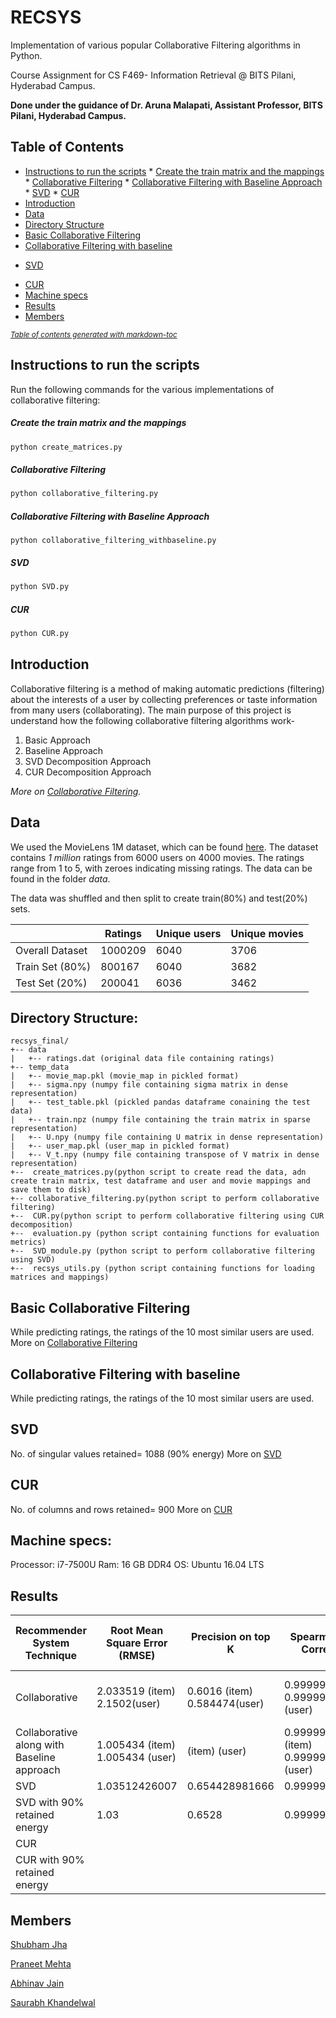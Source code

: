 # RECSYS
Implementation of various popular Collaborative Filtering algorithms in Python.

Course Assignment for CS F469- Information Retrieval @ BITS Pilani, Hyderabad Campus.

**Done under the guidance of Dr. Aruna Malapati, Assistant Professor, BITS Pilani, Hyderabad Campus.**

## Table of Contents
* [Instructions to run the scripts](#instructions-to-run-the-scripts)
      * [Create the train matrix and the mappings](#create-the-train-matrix-and-the-mappings)
      * [Collaborative Filtering](#collaborative-filtering)
      * [Collaborative Filtering with Baseline Approach](#collaborative-filtering-with-baseline-approach)
      * [SVD](#svd)
      * [CUR](#cur)
* [Introduction](#introduction)
* [Data](#data)
* [Directory Structure](#directory-structure-)
* [Basic Collaborative Filtering](#basic-collaborative-filtering)
* [Collaborative Filtering with baseline](#collaborative-filtering-with-baseline)
- [SVD](#svd-1)
* [CUR](#cur-1)
* [Machine specs](#machine-specs-)
* [Results](#results)
* [Members](#members)

<small><i><a href='http://ecotrust-canada.github.io/markdown-toc/'>Table of contents generated with markdown-toc</a></i></small>

## Instructions to run the scripts
Run the following commands for the various implementations of collaborative filtering:

##### Create the train matrix and the mappings
```python
python create_matrices.py
```
##### Collaborative Filtering
```python
python collaborative_filtering.py
```
##### Collaborative Filtering with Baseline Approach
```
python collaborative_filtering_withbaseline.py 
```
##### SVD
```python
python SVD.py
```
##### CUR
```python
python CUR.py
```
## Introduction
Collaborative filtering is a method of making automatic predictions (filtering) about the interests of a user by collecting preferences or taste information from many users (collaborating). The main purpose of this project is understand how the following collaborative filtering algorithms work-
1. Basic Approach
2. Baseline Approach
3. SVD Decomposition Approach
4. CUR Decomposition Approach

*More on [Collaborative Filtering](https://en.wikipedia.org/wiki/Collaborative_filtering).*

## Data
We used the MovieLens 1M dataset, which can be found [here](https://grouplens.org/datasets/movielens/). The dataset contains *1 million* ratings from 6000 users on 4000 movies. The ratings range from 1 to 5, with zeroes indicating missing ratings. The data can be found in the folder *data*.

The data was shuffled and then split to create train(80%) and test(20%) sets.

|                 | Ratings | Unique users | Unique movies |
|-----------------|---------|--------------|---------------|
| Overall Dataset | 1000209 | 6040         | 3706          |
| Train Set (80%) | 800167  | 6040         | 3682          |
| Test Set (20%)  | 200041  | 6036         | 3462          |

## Directory Structure:

```
recsys_final/
+-- data
|   +-- ratings.dat (original data file containing ratings)
+-- temp_data
|   +-- movie_map.pkl (movie_map in pickled format) 
|   +-- sigma.npy (numpy file containing sigma matrix in dense representation)
|   +-- test_table.pkl (pickled pandas dataframe conaining the test data) 
|   +-- train.npz (numpy file containing the train matrix in sparse representation) 
|   +-- U.npy (numpy file containing U matrix in dense representation)
|   +-- user_map.pkl (user_map in pickled format)
|   +-- V_t.npy (numpy file containing transpose of V matrix in dense representation)
+--  create_matrices.py(python script to create read the data, adn create train matrix, test dataframe and user and movie mappings and save them to disk)
+-- collaborative_filtering.py(python script to perform collaborative filtering)
+--  CUR.py(python script to perform collaborative filtering using CUR decomposition)
+--  evaluation.py (python script containing functions for evaluation metrics)
+--  SVD_module.py (python script to perform collaborative filtering using SVD)
+--  recsys_utils.py (python script containing functions for loading matrices and mappings) 
```

## Basic Collaborative Filtering
While predicting ratings, the ratings of the 10 most similar users are used.
More on [Collaborative Filtering](https://en.wikipedia.org/wiki/)

## Collaborative Filtering with baseline
While predicting ratings, the ratings of the 10 most similar users are used.


## SVD
No. of singular values retained= 1088 (90% energy)
More on [SVD](https://en.wikipedia.org/wiki/Singular-value_decomposition)

## CUR
No. of columns and rows retained= 900
More on [CUR](https://en.wikipedia.org/wiki/CUR_matrix_approximation)
## Machine specs:
Processor: i7-7500U
Ram: 16 GB DDR4
OS: Ubuntu 16.04 LTS

## Results

| Recommender System Technique               | Root Mean Square Error (RMSE)   | Precision on top K           | Spearman Rank Correlation            | Time taken for prediction (secs) |
|--------------------------------------------|---------------------------------|------------------------------|--------------------------------------|----------------------------------|
| Collaborative                              | 2.033519 (item) 2.1502(user)    | 0.6016 (item) 0.584474(user) | 0.99999975(item) 0.99999972 (user)   | 211.979 (item)  272.817 (user)   |
| Collaborative along with Baseline approach | 1.005434 (item) 1.005434 (user) | (item) (user)                |  0.99999743 (item) 0.99999994 (user) | 323.75 (item) 340.24(user)       |
| SVD                                        | 1.03512426007                   | 0.654428981666               | 0.999999999839                       | 565.33                           |
| SVD with 90% retained energy               | 1.03                            | 0.6528                       | 0.999999999839                       | 361.49                           |
| CUR                                        |                                 |                              |                                      |                                  |
| CUR with 90% retained energy               |                                 |                              |                                      |                                  |

## Members
[Shubham Jha](http://github.com/shubhamjha97)

[Praneet Mehta](http://github.com/praneetmehta)

[Abhinav Jain](http://github.com/abhinav1112)

[Saurabh Khandelwal](http://github.com/stgstg27)
